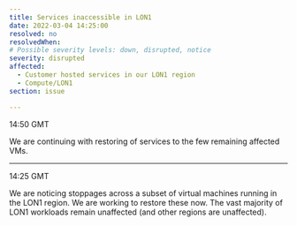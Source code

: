 ```yaml
---
title: Services inaccessible in LON1
date: 2022-03-04 14:25:00 
resolved: no
resolvedWhen: 
# Possible severity levels: down, disrupted, notice
severity: disrupted
affected:
  - Customer hosted services in our LON1 region
  - Compute/LON1
section: issue

---
```


14:50 GMT

We are continuing with restoring of services to the few remaining affected VMs.

---

14:25  GMT

We are noticing stoppages across a subset of virtual machines running in the LON1 region. We are working to restore these now. The vast majority of LON1 workloads remain unaffected (and other regions are unaffected).
